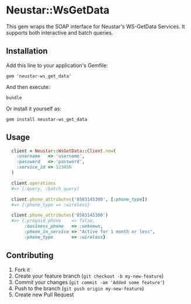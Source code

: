 # Neustar::WsGetData

This gem wraps the SOAP interface for Neustar's WS-GetData Services. It
supports both interactive and batch queries.

## Installation

Add this line to your application's Gemfile:

    gem 'neustar-ws_get_data'

And then execute:

    bundle

Or install it yourself as:

    gem install neustar-ws_get_data

## Usage

```ruby
  client = Neustar::WsGetData::Client.new(
    :username   => 'username',
    :password   => 'password',
    :service_id => 123456
  )

  client.operations
  #=> [:query, :batch_query]

  client.phone_attributes('8583145300', [:phone_type])
  #=> {:phone_type => :wireless}

  client.phone_attributes('8583145300')
  #=> {:prepaid_phone    => false,
       :business_phone   => :unknown,
       :phone_in_service => "Active for 1 month or less",
       :phone_type       => :wireless}
```

## Contributing

1. Fork it
2. Create your feature branch (`git checkout -b my-new-feature`)
3. Commit your changes (`git commit -am 'Added some feature'`)
4. Push to the branch (`git push origin my-new-feature`)
5. Create new Pull Request

